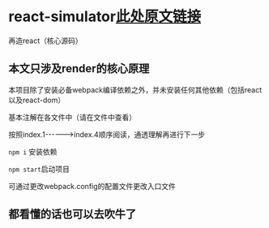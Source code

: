 # react-simulator[此处原文链接](https://devrsi0n.com/articles/create-react-from-scratch)

再造react（核心源码）

## 本文只涉及render的核心原理

本项目除了安装必备webpack编译依赖之外，并未安装任何其他依赖（包括react以及react-dom）

基本注解在各文件中（请在文件中查看）

按照index.1------>index.4顺序阅读，通透理解再进行下一步

`npm i` 安装依赖

`npm start`启动项目

可通过更改webpack.config的配置文件更改入口文件

## 都看懂的话也可以去吹牛了
